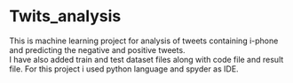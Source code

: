 # Twits_analysis
This is machine learning project for analysis of tweets containing i-phone and predicting the negative and positive tweets.  
I have also added train and test dataset files along with code file and result file.
For this project i used python language and spyder as IDE.
